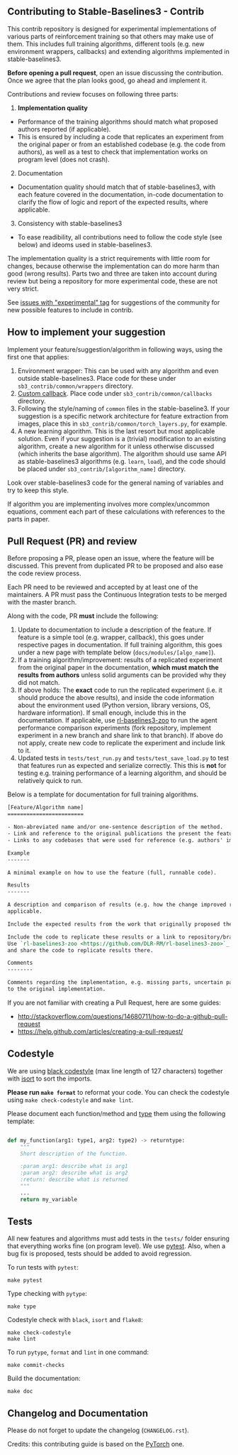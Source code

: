 ## Contributing to Stable-Baselines3 - Contrib

This contrib repository is designed for experimental implementations of various
parts of reinforcement training so that others may make use of them. This includes full
training algorithms, different tools (e.g. new environment wrappers,
callbacks) and extending algorithms implemented in stable-baselines3.

**Before opening a pull request**, open an issue discussing the contribution.
Once we agree that the plan looks good, go ahead and implement it.

Contributions and review focuses on following three parts:
1) **Implementation quality**
  - Performance of the training algorithms should match what proposed authors reported (if applicable).
  - This is ensured by including a code that replicates an experiment from the original
    paper or from an established codebase (e.g. the code from authors), as well as 
    a test to check that implementation works on program level (does not crash).
2) Documentation
  - Documentation quality should match that of stable-baselines3, with each feature covered
    in the documentation, in-code documentation to clarify the flow
    of logic and report of the expected results, where applicable.
3) Consistency with stable-baselines3
  - To ease readibility, all contributions need to follow the code style (see below) and
    ideoms used in stable-baselines3. 

The implementation quality is a strict requirements with little room for changes, because
otherwise the implementation can do more harm than good (wrong results). Parts two and three
are taken into account during review but being a repository for more experimental code, these
are not very strict.

See [issues with "experimental" tag](https://github.com/DLR-RM/stable-baselines3/issues?q=is%3Aissue+is%3Aopen+label%3Aexperimental)
for suggestions of the community for new possible features to include in contrib.

## How to implement your suggestion

Implement your feature/suggestion/algorithm in following ways, using the first one that applies:
1) Environment wrapper: This can be used with any algorithm and even outside stable-baselines3. 
   Place code for these under `sb3_contrib/common/wrappers` directory.
2) [Custom callback](https://stable-baselines3.readthedocs.io/en/master/guide/callbacks.html).
   Place code under `sb3_contrib/common/callbacks` directory.
3) Following the style/naming of `common` files in the stable-baseline3. If your suggestion is a specific network architecture
   for feature extraction from images, place this in `sb3_contrib/common/torch_layers.py`, for example.
4) A new learning algorithm. This is the last resort but most applicable solution.
   Even if your suggestion is a (trivial) modification to an existing algorithm, create a new algorithm for it
   unless otherwise discussed (which inherits the base algorithm). The algorithm should use same API as
   stable-baselines3 algorithms (e.g. `learn`, `load`), and the code should be placed under
   `sb3_contrib/[algorithm_name]` directory.

Look over stable-baselines3 code for the general naming of variables and try to keep this style.

If algorithm you are implementing involves more complex/uncommon equations, comment each part of these
calculations with references to the parts in paper.

## Pull Request (PR) and review

Before proposing a PR, please open an issue, where the feature will be discussed.
This prevent from duplicated PR to be proposed and also ease the code review process.

Each PR need to be reviewed and accepted by at least one of the maintainers.
A PR must pass the Continuous Integration tests to be merged with the master branch.

Along with the code, PR **must** include the following:
1) Update to documentation to include a description of the feature. If feature is a simple tool (e.g. wrapper, callback),
   this goes under respective pages in documentation. If full training algorithm, this goes under a new page with template below
   (`docs/modules/[algo_name]`).
2) If a training algorithm/improvement: results of a replicated experiment from the original paper in the documentation,
   **which must match the results from authors** unless solid arguments can be provided why they did not match. 
3) If above holds: The **exact** code to run the replicated experiment (i.e. it should produce the above results), and inside the
   code information about the environment used (Python version, library versions, OS, hardware information). If small enough,
   include this in the documentation. If applicable, use [rl-baselines3-zoo](https://github.com/DLR-RM/rl-baselines3-zoo) to
   run the agent performance comparison experiments (fork repository, implement experiment in a new branch and share link to 
   that branch). If above do not apply, create new code to replicate the experiment and include link to it.
4) Updated tests in `tests/test_run.py` and `tests/test_save_load.py` to test that features run as expected and serialize
   correctly. This this is **not** for testing e.g. training performance of a learning algorithm, and
   should be relatively quick to run.

Below is a template for documentation for full training algorithms.

```rst
[Feature/Algorithm name]
========================

- Non-abreviated name and/or one-sentence description of the method.
- Link and reference to the original publications the present the feature, or other established source(s).
- Links to any codebases that were used for reference (e.g. authors' implementations)

Example
-------

A minimal example on how to use the feature (full, runnable code).

Results
-------

A description and comparison of results (e.g. how the change improved results over the non-changed algorithm), if
applicable.

Include the expected results from the work that originally proposed the method (e.g. original paper).

Include the code to replicate these results or a link to repository/branch where the code can be found.
Use `rl-baselines3-zoo <https://github.com/DLR-RM/rl-baselines3-zoo>`_ if possible, fork it, create a new branch
and share the code to replicate results there.

Comments
--------

Comments regarding the implementation, e.g. missing parts, uncertain parts, differences
to the original implementation.
````

If you are not familiar with creating a Pull Request, here are some guides:
- http://stackoverflow.com/questions/14680711/how-to-do-a-github-pull-request
- https://help.github.com/articles/creating-a-pull-request/


## Codestyle

We are using [black codestyle](https://github.com/psf/black) (max line length of 127 characters) together with [isort](https://github.com/timothycrosley/isort) to sort the imports.

**Please run `make format`** to reformat your code. You can check the codestyle using `make check-codestyle` and `make lint`.

Please document each function/method and [type](https://google.github.io/pytype/user_guide.html) them using the following template:

```python

def my_function(arg1: type1, arg2: type2) -> returntype:
    """
    Short description of the function.

    :param arg1: describe what is arg1
    :param arg2: describe what is arg2
    :return: describe what is returned
    """
    ...
    return my_variable
```

## Tests

All new features and algorithms must add tests in the `tests/` folder ensuring that everything works fine (on program level).
We use [pytest](https://pytest.org/).
Also, when a bug fix is proposed, tests should be added to avoid regression.

To run tests with `pytest`:

```
make pytest
```

Type checking with `pytype`:

```
make type
```

Codestyle check with `black`, `isort` and `flake8`:

```
make check-codestyle
make lint
```

To run `pytype`, `format` and `lint` in one command:
```
make commit-checks
```

Build the documentation:

```
make doc
```

## Changelog and Documentation

Please do not forget to update the changelog (`CHANGELOG.rst`).

Credits: this contributing guide is based on the [PyTorch](https://github.com/pytorch/pytorch/) one.
